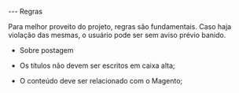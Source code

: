 --- Regras

Para melhor proveito do projeto, regras são fundamentais. Caso haja violação das mesmas, o usuário pode ser sem aviso prévio banido.

- Sobre postagem

- Os títulos não devem ser escritos em caixa alta;
- O conteúdo deve ser relacionado com o Magento;
